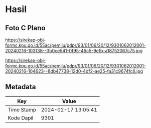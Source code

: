 # Hasil

## Foto C Plano

https://sirekap-obj-formc.kpu.go.id/55ac/pemilu/pdpr/93/01/06/20/12/9301062012001-20240216-103138--3b0ce541-0f95-46c5-9efb-a18752067c75.jpg

https://sirekap-obj-formc.kpu.go.id/55ac/pemilu/pdpr/93/01/06/20/12/9301062012001-20240216-104623--8db47738-12d0-4df2-ae25-fa31c9674fc6.jpg


## Metadata

| Key        | Value               |
| ---------- | ------------------- |
| Time Stamp | 2024-02-17 13:05:41 |
| Kode Dapil | 9301                |



